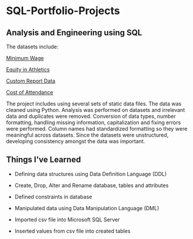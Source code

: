 # SQL-Portfolio-Projects
## Analysis and Engineering using SQL

The datasets include: 

[Minimum Wage](https://www.kaggle.com/datasets/lislejoem/us-minimum-wage-by-state-from-1968-to-2017)

[Equity in Athletics](https://ope.ed.gov/athletics/#/)

[Custom Report Data](https://knightnewhousedata.org/reports) 

[Cost of Attendance](https://nces.ed.gov/ipeds/datacenter/InstitutionByName.aspx?goToReportId=1)


The project includes using several sets of static data files. The data was cleaned using Python. Analysis was performed on datasets and irrelevant data and duplicates were removed. Conversion of data types, number formatting, handling missing information, capitalization and fixing errors were performed. Column names had standardized formatting so they were meaningful across datasets. Since the datasets were unstructured, developing consistency amongst the data was important. 





## Things I've Learned

* Defining data structures using Data Definition Language (DDL) 

* Create, Drop, Alter and Rename database, tables and attributes 

* Defined constraints in database

* Manipulated data using Data Manipulation Language (DML)

* Imported csv file into Microsoft SQL Server

* Inserted values from csv file into created tables
